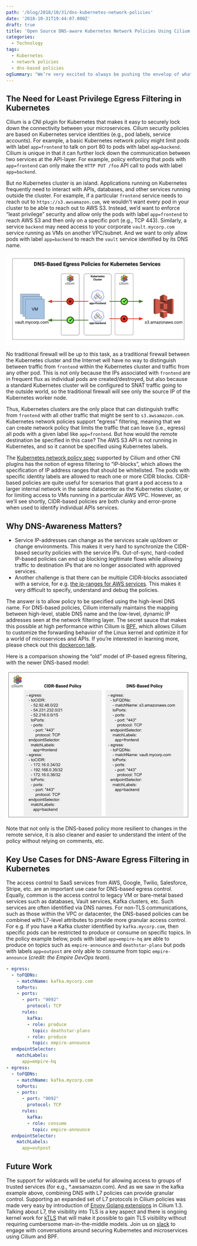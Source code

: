 ```yaml
---
path: '/blog/2018/10/31/dns-kubernetes-network-policies'
date: '2018-10-31T19:44:07.000Z'
draft: true
title: 'Open Source DNS-aware Kubernetes Network Policies Using Cilium'
categories:
  - Technology
tags:
  - Kubernetes
  - network policies
  - dns-based policies
ogSummary: "We’re very excited to always be pushing the envelop of what is possible using open source technology like Cilium with Kubernetes, and its one of the reason’s we’re so excited about Cilium's support for DNS-aware egress security policies. In this post, we’ll explain why this capability is a big win for users locking down their Kubernetes clusters, and walk through a few key use cases."
---
```


## The Need for Least Privilege Egress Filtering in Kubernetes

Cilium is a CNI plugin for Kubernetes that makes it easy to securely lock down the connectivity between your microservices. Cilium security policies are based on Kubernetes service identities (e.g., pod labels, service accounts). For example, a basic Kubernetes network policy might limit pods with label `app=frontend` to talk on port 80 to pods with label `app=backend`. Cilium is unique in that it can further lock down the communication between two services at the API-layer. For example, policy enforcing that pods with `app=frontend` can only make the `HTTP PUT /foo` API call to pods with label `app=backend`.

But no Kubernetes cluster is an island. Applications running on Kubernetes frequently need to interact with APIs, databases, and other services running outside the cluster. For example, if a particular `frontend` service needs to reach out to `https://s3.awsamazon.com`, we wouldn't want every pod in your cluster to be able to reach out to AWS S3. Instead, we’d want to enforce “least privilege” security and allow only the pods with label `app=frontend` to reach AWS S3 and then only on a specific port (e.g., TCP 443). Similarly, a service `backend` may need access to your corporate `vault.mycorp.com` service running as VMs on another VPC/subnet. And we want to only allow pods with label `app=backend` to reach the `vault` service identified by its DNS name.

![](dns-egress-control.png)

No traditional firewall will be up to this task, as a traditional firewall between the Kubernetes cluster and the Internet will have no way to distinguish between traffic from `frontend` within the Kubernetes cluster and traffic from any other pod. This is not only because the IPs associated with `frontend` are in frequent flux as individual pods are created/destroyed, but also because a standard Kubernetes cluster will be configured to SNAT traffic going to the outside world, so the traditional firewall will see only the source IP of the Kubernetes worker node.

Thus, Kubernetes clusters are the only place that can distinguish traffic from `frontend` with all other traffic that might be sent to `s3.awsamazon.com`. Kubernetes network policies support “egress” filtering, meaning that we can create network policy that limits the traffic that can leave (i.e., egress) all pods with a given label like `app=frontend`. But how would the remote destination be specified in this case? The AWS S3 API is not running in Kubernetes, and so it cannot be specified using Kubernetes labels.

The [Kubernetes network policy spec](https://kubernetes.io/docs/concepts/services-networking/network-policies/) supported by Cilium and other CNI plugins has the notion of egress filtering to “IP-blocks”, which allows the specification of IP address ranges that should be whitelisted. The pods with specific identity labels are allowed to reach one or more CIDR blocks. CIDR-based policies are quite useful for scenarios that grant a pod access to a larger internal network in the same datacenter as the Kubernetes cluster, or for limiting access to VMs running in a particular AWS VPC. However, as we’ll see shortly, CIDR-based policies are both clunky and error-prone when used to identify individual APIs services.

## Why DNS-Awareness Matters?

- Service IP-addresses can change as the services scale up/down or change environments. This makes it very hard to synchronize the CIDR-based security policies with the service IPs. Out-of-sync, hard-coded IP-based policies can end up blocking legitimate flows while allowing traffic to destination IPs that are no longer associated with approved services.
- Another challenge is that there can be multiple CIDR-blocks associated with a service, for e.g. [the ip-ranges for AWS services](https://ip-ranges.amazonaws.com/ip-ranges.json). This makes it very difficult to specify, understand and debug the policies.

The answer is to allow policy to be specified using the high-level DNS name. For DNS-based policies, Cilium internally maintains the mapping between high-level, stable DNS name and the low-level, dynamic IP addresses seen at the network filtering layer. The secret sauce that makes this possible at high performance within Cilium is [BPF](https://cilium.readthedocs.io/en/stable/bpf/), which allows Cilium to customize the forwarding behavior of the Linux kernel and optimize it for a world of microservices and APIs. If you’re interested in learning more, please check out this [dockercon talk](https://youtu.be/ilKlmTDdFgk).

Here is a comparison showing the “old” model of IP-based egress filtering, with the newer DNS-based model:

![](dns-cidr-compare.png)

Note that not only is the DNS-based policy more resilient to changes in the remote service, it is also cleaner and easier to understand the intent of the policy without relying on comments, etc.

## Key Use Cases for DNS-Aware Egress Filtering in Kubernetes

The access control to SaaS services from AWS, Google, Twilio, Salesforce, Stripe, etc. are an important use case for DNS-based egress control. Equally, common is the access control to legacy VM or bare-metal based services such as databases, Vault services, Kafka clusters, etc. Such services are often identified via DNS names. For non-TLS communications, such as those within the VPC or datacenter, the DNS-based policies can be combined with L7-level attributes to provide more granular access control. For e.g. if you have a Kafka cluster identified by `kafka.mycorp.com`, then specific pods can be restricted to produce or consume on specific topics. In the policy example below, pods with label `app=empire-hq` are able to produce on topics such as `empire-announce` and `deathstar-plans` but pods with labels `app=outpost` are only able to consume from topic `empire-announce` (_credit: the Empire DevOps team_).

```YAML
- egress:
  - toFQDNs:
    - matchName: kafka.mycorp.com
    toPorts:
    - ports:
      - port: "9092"
        protocol: TCP
      rules:
        kafka:
        - role: produce
          topic: deathstar-plans
        - role: produce
          topic: empire-announce
  endpointSelector:
    matchLabels:
      app=empire-hq
- egress:
  - toFQDNs:
    - matchName: kafka.mycorp.com
    toPorts:
    - ports:
      - port: "9092"
        protocol: TCP
      rules:
        kafka:
        - role: consume
          topic: empire-announce
  endpointSelector:
    matchLabels:
      app=outpost

```

## Future Work

The support for wildcards will be useful for allowing access to groups of trusted services (for e.g., \*.awsamazon.com). And as we saw in the kafka example above, combining DNS with L7 policies can provide granular control. Supporting an expanded set of L7 protocols in Cilium policies was made very easy by introduction of [Envoy Golang extensions](https://cilium.io/blog/2018/10/23/cilium-13-envoy-go) in Cilium 1.3. Talking about L7, the visibility into TLS is a key aspect and there is ongoing kernel work for [kTLS](https://netdevconf.org/1.2/papers/ktls.pdf) that will make it possible to gain TLS visibility without requiring cumbersome man-in-the-middle models. Join us on [slack](https://cilium.slack.com) to engage with conversations around securing Kubernetes and microservices using Cilium and BPF.
